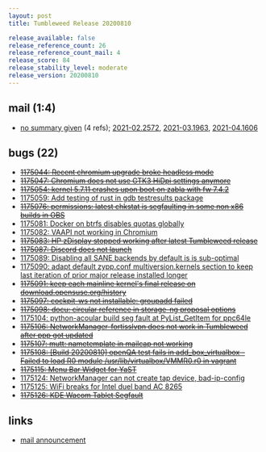 ```yaml
---
layout: post
title: Tumbleweed Release 20200810

release_available: false
release_reference_count: 26
release_reference_count_mail: 4
release_score: 84
release_stability_level: moderate
release_version: 20200810
---
```


## mail (1:4)

- [no summary given](https://github.com/boombatower/tumbleweed-review/issues/10) (4 refs); [2021-02.2572](https://github.com/boombatower/tumbleweed-review/issues/10), [2021-03.1963](https://github.com/boombatower/tumbleweed-review/issues/10), [2021-04.1606](https://github.com/boombatower/tumbleweed-review/issues/10)

## bugs (22)

<!--more-->

- ~~[1175044: Recent chromium upgrade broke headless mode](https://bugzilla.opensuse.org/show_bug.cgi?id=1175044)~~
- ~~[1175047: Chromium does not use GTK3 HiDpi settings anymore](https://bugzilla.opensuse.org/show_bug.cgi?id=1175047)~~
- ~~[1175054: kernel 5.7.11 crashes upon boot on zabla with fw 7.4.2](https://bugzilla.opensuse.org/show_bug.cgi?id=1175054)~~
- [1175059: Add testing of rust in gdb testresults package](https://bugzilla.opensuse.org/show_bug.cgi?id=1175059)
- ~~[1175076: permissions: latest chkstat is segfaulting in some non x86 builds in OBS](https://bugzilla.opensuse.org/show_bug.cgi?id=1175076)~~
- [1175081: Docker on btrfs disables quotas globally](https://bugzilla.opensuse.org/show_bug.cgi?id=1175081)
- [1175082: VAAPI not working in Chromium](https://bugzilla.opensuse.org/show_bug.cgi?id=1175082)
- ~~[1175083: HP zDisplay stopped working after latest Tumbleweed release](https://bugzilla.opensuse.org/show_bug.cgi?id=1175083)~~
- ~~[1175087: Discord does not launch](https://bugzilla.opensuse.org/show_bug.cgi?id=1175087)~~
- [1175089: Disabling all SANE backends by default is is sub-optimal](https://bugzilla.opensuse.org/show_bug.cgi?id=1175089)
- [1175090: adapt default zypp.conf multiversion.kernels section to keep last iteration of prior major release installed longer](https://bugzilla.opensuse.org/show_bug.cgi?id=1175090)
- ~~[1175091: keep each mainline kernel's final release on download.opensuse.org/history](https://bugzilla.opensuse.org/show_bug.cgi?id=1175091)~~
- ~~[1175097: cockpit-ws not installable: groupadd failed](https://bugzilla.opensuse.org/show_bug.cgi?id=1175097)~~
- ~~[1175098: docu: circular reference in storage-ng proposal options](https://bugzilla.opensuse.org/show_bug.cgi?id=1175098)~~
- [1175104: python-acoular build seg fault at PyList_GetItem for ppc64le](https://bugzilla.opensuse.org/show_bug.cgi?id=1175104)
- ~~[1175106: NetworkManager-fortisslvpn does not work in Tumbleweed after ppp got updated](https://bugzilla.opensuse.org/show_bug.cgi?id=1175106)~~
- ~~[1175107: mutt: nametemplate in mailcap not working](https://bugzilla.opensuse.org/show_bug.cgi?id=1175107)~~
- ~~[1175108: \[Build 20200810\] openQA test fails in add_box_virtualbox - Failed to load R0 module /usr/lib/virtualbox/VMMR0.r0 in vagrant](https://bugzilla.opensuse.org/show_bug.cgi?id=1175108)~~
- ~~[1175115: Menu Bar Widget for YaST](https://bugzilla.opensuse.org/show_bug.cgi?id=1175115)~~
- [1175124: NetworkManager can not create tap device, bad-ip-config](https://bugzilla.opensuse.org/show_bug.cgi?id=1175124)
- [1175125: WiFi breaks for Intel duel band AC 8265](https://bugzilla.opensuse.org/show_bug.cgi?id=1175125)
- ~~[1175126: KDE Wacom Tablet Segfault](https://bugzilla.opensuse.org/show_bug.cgi?id=1175126)~~



## links

- [mail announcement](https://github.com/boombatower/tumbleweed-review/issues/10)
